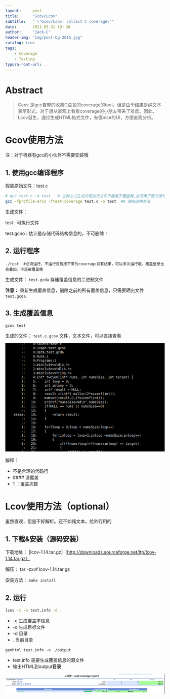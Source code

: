 ```yaml
---
layout:     post
title:      "Gcov/Lcov"
subtitle:   " \"Gcov/Lcov: collect C coverage\""
date:       2021-05-31 19：26
author:     "Jack-C"
header-img: "img/post-bg-2015.jpg"
catalog: true
tags:
    - Coverage
    - Testing
typora-root-url: .
---
```


# Abstract

> Gcov 是gcc自带的收集C语言的coverage的tool。但是由于结果是纯文本表示形式，对于想从直观上看看coverage的小朋友带来了难度。因此，Lcov诞生，通过生成HTML格式文件，有很nice的UI，方便直观分析。



 

# Gcov使用方法

注：对于机器有gcc的小伙伴不需要安装哦

## 1. 使用gcc编译程序

假装原始文件：test.c

```bash
# gcc test.c -o test   # 这种方式生成的可执行文件不能用于覆盖啊,必须用下面的语句
gcc -fprofile-arcs -ftest-coverage test.c -o test  ## 使用这种方法
```

生成文件：

test :  可执行文件

test.gcno : 估计是存储代码结构信息的，不可删除！



## 2. 运行程序

```
./test  #必须运行，不运行没有接下来的coverage没有结果，可以多次运行哦。覆盖信息也会叠加。不是被覆盖哦
```

生成文件： `test.gcda`  存储覆盖信息的二进制文件

**注意：** 重新生成覆盖信息，删除之前的所有覆盖信息，只需要晒出文件`test.gcda`.

## 3. 生成覆盖信息

```
gcov test
```

生成的文件： `test.c.gcov` 文件，文本文件，可以直接查看

![image-20210531170403338](/../img/2021-05-31-Coverage/image-20210531170403338.png)

解释：

* 不是合理的代码行
* \#### 没覆盖
* 1 ：覆盖次数



# Lcov使用方法（optional）

虽然直观，但是不好解析。还不如纯文本。给外行用的

## 1. 下载&安装（源码安装）

下载地址： [lcov-1.14.tar.gz]（http://downloads.sourceforge.net/ltp/lcov-1.14.tar.gz）

解压： tar -zxvf lcov-1.14.tar.gz

安装方法： `make install`



## 2. 运行

```bash
lcov -c -o test.info -d .
```

- -c 生成覆盖率信息
- -o 生成目标文件
- -d 目录
- . 当前目录

```shell
genhtml test.info -o ./output  
```

* test.info 需要生成覆盖信息的源文件
* 输出HTML到output**目录**

![image-20210531170827755](/../img/2021-05-31-Coverage/image-20210531170827755.png)

